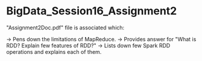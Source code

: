 # BigData_Session16_Assignment2

"Assignment2Doc.pdf" file is associated which:

-> Pens down the limitations of MapReduce.
-> Provides answer for "What is RDD? Explain few features of RDD?"
-> Lists down few Spark RDD operations and explains each of them.
